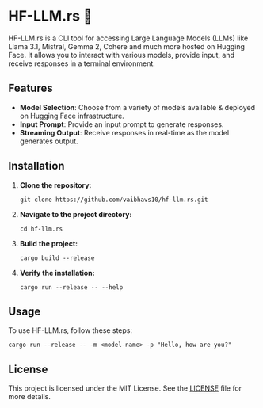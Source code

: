 # HF-LLM.rs 🦀

HF-LLM.rs is a CLI tool for accessing Large Language Models (LLMs) like Llama 3.1, Mistral, Gemma 2, Cohere and much more hosted on Hugging Face. It allows you to interact with various models, provide input, and receive responses in a terminal environment.

## Features

- **Model Selection**: Choose from a variety of models available & deployed on Hugging Face infrastructure.
- **Input Prompt**: Provide an input prompt to generate responses.
- **Streaming Output**: Receive responses in real-time as the model generates output.

## Installation

1. **Clone the repository:**
   ```
   git clone https://github.com/vaibhavs10/hf-llm.rs.git
   ```

2. **Navigate to the project directory:**
   ```
   cd hf-llm.rs
   ```

3. **Build the project:**
   ```
   cargo build --release
   ```

4. **Verify the installation:**
   ```
   cargo run --release -- --help
   ```

## Usage

To use HF-LLM.rs, follow these steps:

```
cargo run --release -- -m <model-name> -p "Hello, how are you?"
```

## License

This project is licensed under the MIT License. See the [LICENSE](LICENSE) file for more details.